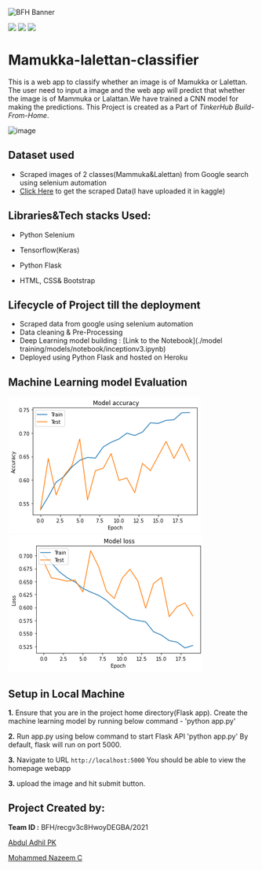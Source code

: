 ![BFH Banner](https://trello-attachments.s3.amazonaws.com/542e9c6316504d5797afbfb9/542e9c6316504d5797afbfc1/39dee8d993841943b5723510ce663233/Frame_19.png)

![](https://img.shields.io/badge/Made%20with-Jupyter-orange?style=for-the-badge&logo=Jupyter)
![](https://img.shields.io/badge/Python-14354C?style=for-the-badge&logo=python&logoColor=white)
![](https://img.shields.io/badge/Flask-000000?style=for-the-badge&logo=flask&logoColor=white)

# Mamukka-lalettan-classifier
This is a web app to classify whether an image is of Mamukka or Lalettan. The user need to input a image and the web app will predict that whether the image is of Mammuka or Lalattan.We have trained a CNN model for making the predictions. This Project is created as a Part of *TinkerHub Build-From-Home*.

![image](https://user-images.githubusercontent.com/65992809/118422630-38192180-b6e1-11eb-8ca7-cd1ec616fbe4.png)



## Dataset used
 - Scraped images of 2 classes(Mammuka&Lalettan) from Google search using selenium automation
 - [Click Here](https://www.kaggle.com/abduladhilpk/mammukalalettan) to get the scraped Data(I have uploaded it in kaggle)

## Libraries&Tech stacks Used:

 - Python Selenium 
  
 - Tensorflow(Keras)

 - Python Flask

 - HTML, CSS& Bootstrap

## Lifecycle of Project till the deployment

 - Scraped data from google using selenium automation
 - Data cleaning & Pre-Processing
 - Deep Learning model building : [Link to the Notebook](./model training/models/notebook/inceptionv3.ipynb)
 - Deployed using Python Flask and hosted on Heroku

## Machine Learning model Evaluation

![](./.data/acuu.png)
![](./.data/loss.png)

## Setup in Local Machine

**1.** Ensure that you are in the project home directory(Flask app). Create the machine learning model by running below command -
'python app.py'

**2.** Run app.py using below command to start Flask API
'python app.py'
By default, flask will run on port 5000.

**3.** Navigate to URL `http://localhost:5000`
You should be able to view the homepage webapp

**3.** upload the image and hit submit button.

## Project Created by:

 **Team ID :** BFH/recgv3c8HwoyDEGBA/2021


[Abdul Adhil PK](https://github.com/adhilcodes)

[Mohammed Nazeem C](https://github.com/nazeem-c)
